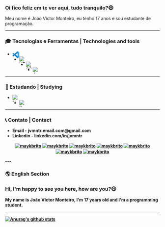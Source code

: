 <h3>
  <strong>Oi fico feliz em te ver aqui, tudo tranquilo?</strong>😄
</h3>  

<p>Meu nome é João Victor Monteiro, eu tenho 17 anos e sou estudante de programação. </p>

---

<h3>
  🎓 Tecnologias e Ferramentas | Technologies and tools
</h3>

<ul>
  <li><img height="22" width="22" src="imgs/vsc.png" alt="Visual Studio Code Icon" align="left"/></li>
  <li><img height="22" width="22" src="https://camo.githubusercontent.com/9599dc988280bea2ca5c44c4796f13494f9ff3f7/68747470733a2f2f64657669636f6e732e6769746875622e696f2f64657669636f6e2f64657669636f6e2e6769742f69636f6e732f68746d6c352f68746d6c352d6f726967696e616c2d776f72646d61726b2e737667" alt="HTML Icon" align="left"/></li>
  <li><img height="22" width="22" src="https://camo.githubusercontent.com/5712bffd0347cc2744de599dc54473dc1ebbfe82/68747470733a2f2f64657669636f6e732e6769746875622e696f2f64657669636f6e2f64657669636f6e2e6769742f69636f6e732f637373332f637373332d6f726967696e616c2d776f72646d61726b2e737667" alt="CSS Icon" align="left"/></li>
  <li><img height="22" width="22" src="https://camo.githubusercontent.com/14758df13e2b9c312a5b911d3bb8b7418f7a8c3c/68747470733a2f2f64657669636f6e732e6769746875622e696f2f64657669636f6e2f64657669636f6e2e6769742f69636f6e732f6a6176617363726970742f6a6176617363726970742d6f726967696e616c2e737667" alt="Javascript Icon" align="left"/></li>
</ul>
  
--- 


<h3>
  📖 Estudando | Studying
</h3>

<ul>
  <li><img height="22" width="22" src="https://camo.githubusercontent.com/ab047aab3d605de3382a853eeeebc583dd37890d/68747470733a2f2f64657669636f6e732e6769746875622e696f2f64657669636f6e2f64657669636f6e2e6769742f69636f6e732f6e6f64656a732f6e6f64656a732d6f726967696e616c2e737667" alt='Node.JS Icon' align="left"/></li>
  <li><img height="22" width="22" src="https://camo.githubusercontent.com/4683d18a4a9f845dd7de377a6915dcfc9739a661/68747470733a2f2f64657669636f6e732e6769746875622e696f2f64657669636f6e2f64657669636f6e2e6769742f69636f6e732f72656163742f72656163742d6f726967696e616c2d776f72646d61726b2e737667" alt='React Icon' align="left"/></li>
</ul>


---

<h3>
 📞 Contato | Contact
</h3>
<ul>
  <li><strong>Email -<strong> jvmntr.email.com@gmail.com</li>
  <li><strong>Linkedin -<strong> linkedin.com/in/jvmntr</li>
</ul>

<p align="center">
<a href="https://codepen.io/maykbrito" target="blank"><img align="center" src="https://cdn.jsdelivr.net/npm/simple-icons@3.0.1/icons/codepen.svg" alt="maykbrito" height="20" width="20" /></a>
<a href="https://twitter.com/maykbrito" target="blank"><img align="center" src="https://cdn.jsdelivr.net/npm/simple-icons@3.0.1/icons/twitter.svg" alt="maykbrito" height="20" width="20" /></a>
<a href="https://linkedin.com/in/maykbrito" target="blank"><img align="center" src="https://cdn.jsdelivr.net/npm/simple-icons@3.0.1/icons/linkedin.svg" alt="maykbrito" height="20" width="20" /></a>
<a href="https://stackoverflow.com/maykbrito" target="blank"><img align="center" src="https://cdn.jsdelivr.net/npm/simple-icons@3.0.1/icons/stackoverflow.svg" alt="maykbrito" height="20" width="20" /></a>
<a href="https://codesandbox.com/maykbrito" target="blank"><img align="center" src="https://cdn.jsdelivr.net/npm/simple-icons@3.0.1/icons/codesandbox.svg" alt="maykbrito" height="20" width="20" /></a>
<a href="https://fb.com/maykbrito" target="blank"><img align="center" src="https://cdn.jsdelivr.net/npm/simple-icons@3.0.1/icons/facebook.svg" alt="maykbrito" height="20" width="20" /></a>
<a href="https://instagram.com/maykbrito" target="blank"><img align="center" src="https://cdn.jsdelivr.net/npm/simple-icons@3.0.1/icons/instagram.svg" alt="maykbrito" height="20" width="20" /></a>
</p>
---

<h3>
 🌎 English Section
</h3>

<h3>
  <strong>Hi, I'm happy to see you here, how are you?</strong>😄
</h3>  

<p>My name is João Victor Monteiro, I'm 17 years old and I'm a programming student. </p>

---

[![Anurag's github stats](https://github-readme-stats.vercel.app/api?username=jvmntr)](https://github.com/anuraghazra/github-readme-stats)

<!--
**Jvmntr/Jvmntr** is a ✨ _special_ ✨ repository because its `README.md` (this file) appears on your GitHub profile.

Here are some ideas to get you started:

- 🔭 I’m currently working on ...
- 🌱 I’m currently learning ...
- 👯 I’m looking to collaborate on ...
- 🤔 I’m looking for help with ...
- 💬 Ask me about ...
- 📫 How to reach me: ...
- 😄 Pronouns: ...
- ⚡ Fun fact: ...
-->
